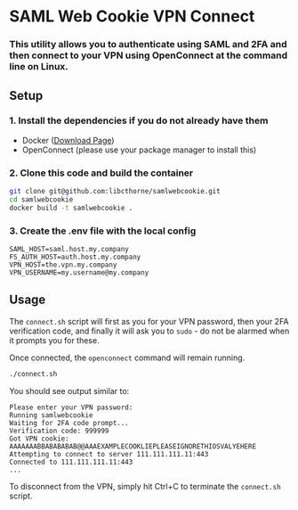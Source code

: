 # SAML Web Cookie VPN Connect
 
### This utility allows you to authenticate using SAML and 2FA and then connect to your VPN using OpenConnect at the command line on Linux.

## Setup

### 1. Install the dependencies if you do not already have them

- Docker ([Download Page](https://www.docker.com/get-docker))
- OpenConnect (please use your package manager to install this)

### 2. Clone this code and build the container

```bash
git clone git@github.com:libcthorne/samlwebcookie.git
cd samlwebcookie
docker build -t samlwebcookie .
```

### 3. Create the .env file with the local config

```
SAML_HOST=saml.host.my.company
FS_AUTH_HOST=auth.host.my.company
VPN_HOST=the.vpn.my.company
VPN_USERNAME=my.username@my.company
```

## Usage

The `connect.sh` script will first as you for your VPN password, then your 2FA verification code, and finally it will ask you to `sudo` - do not be alarmed when it prompts you for these.

Once connected, the `openconnect` command will remain running.

```bash
./connect.sh
```

You should see output similar to:

```
Please enter your VPN password: 
Running samlwebcookie
Waiting for 2FA code prompt...
Verification code: 999999
Got VPN cookie:
AAAAAAABBABABABAB@@AAAEXAMPLECOOKLIEPLEASEIGNORETHIOSVALYEHERE
Attempting to connect to server 111.111.111.11:443
Connected to 111.111.111.11:443
...
```

To disconnect from the VPN, simply hit Ctrl+C to terminate the `connect.sh` script.
